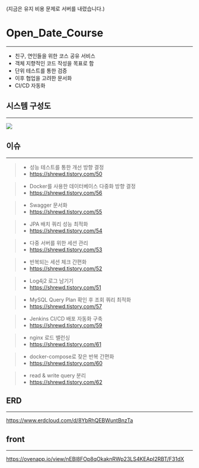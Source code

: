 (지금은 유지 비용 문제로 서버를 내렸습니다.)

Open_Date_Course
================
* * *
+ 친구, 연인들을 위한 코스 공유 서비스 
+ 객체 지향적인 코드 작성을 목표로 함
+ 단위 테스트를 통한 검증
+ 이후 협업을 고려한 문서화
+ CI/CD 자동화

시스템 구성도
----------
* * *
![](../../../../사진/11.png)

이슈
---
* * *  
> + 성능 테스트를 통한 개선 방향 결정  
>  + https://shrewd.tistory.com/50

>+ Docker를 사용한 데이터베이스 다중화 방향 결정 
>  + https://shrewd.tistory.com/56

>+ Swagger 문서화
>  + https://shrewd.tistory.com/55

>+ JPA 배치 쿼리 성능 최적화
>  + https://shrewd.tistory.com/54

>+ 다중 서버를 위한 세션 관리
>  + https://shrewd.tistory.com/53

>+ 반복되는 세션 체크 간편화
>  + https://shrewd.tistory.com/52

>+ Log4j2 로그 남기기
>  + https://shrewd.tistory.com/51

>+ MySQL Query Plan 확인 후 조회 쿼리 최적화
>  + https://shrewd.tistory.com/57

>+ Jenkins CI/CD 배포 자동화 구축
>  +  https://shrewd.tistory.com/59

>+ nginx 로드 밸런싱
>  + https://shrewd.tistory.com/61 

>+ docker-compose로 잦은 반복 간편화
>  + https://shrewd.tistory.com/60

>+ read & write query 분리
>  + https://shrewd.tistory.com/62

ERD
---
* * *
https://www.erdcloud.com/d/8YbRhQEBWuntBnzTa   

front
-----
* * *
https://ovenapp.io/view/nEBI8FOp8qOkaknRWp23LS4KEApI2RBT/F31dX

